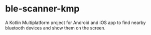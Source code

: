# ble-scanner-kmp
A Kotlin Multiplatform project for Android and iOS app to find nearby bluetooth devices and show them on the screen.
